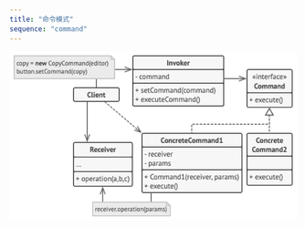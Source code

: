 ```yaml
---
title: "命令模式"
sequence: "command"
---
```


![](/assets/images/design-pattern/diagrams/command-structure.png)
